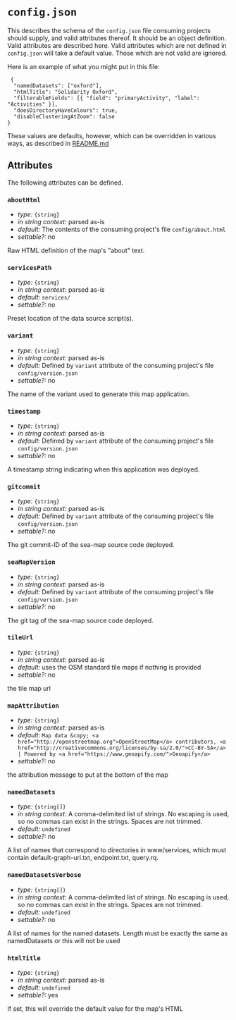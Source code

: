 
# `config.json`

This describes the schema of the `config.json` file consuming projects should supply,
and valid attributes thereof. It should be an object definition. Valid attributes are
described here. Valid attributes which are not defined in `config.json` will take a
default value. Those which are not valid are ignored.

Here is an example of what you might put in this file:

```
 {
  "namedDatasets": ["oxford"],
  "htmlTitle": "Solidarity Oxford",
  "filterableFields": [{ "field": "primaryActivity", "label": "Activities" }],
  "doesDirectoryHaveColours": true,
  "disableClusteringAtZoom": false
}
```

These values are defaults, however, which can be overridden in various ways,
as described in [README.md](README.md)

## Attributes

The following attributes can be defined.


### `aboutHtml`

- *type:* `{string}` 
- *in string context:* parsed as-is
- *default:* The contents of the consuming project's file `config/about.html`
- *settable?:* no

Raw HTML definition of the map's "about" text.




### `servicesPath`

- *type:* `{string}` 
- *in string context:* parsed as-is
- *default:* `services/`
- *settable?:* no

Preset location of the data source script(s).




### `variant`

- *type:* `{string}` 
- *in string context:* parsed as-is
- *default:* Defined by `variant` attribute of the consuming project's file `config/version.json`
- *settable?:* no

The name of the variant used to generate this map application.




### `timestamp`

- *type:* `{string}` 
- *in string context:* parsed as-is
- *default:* Defined by `variant` attribute of the consuming project's file `config/version.json`
- *settable?:* no

A timestamp string indicating when this application was deployed.




### `gitcommit`

- *type:* `{string}` 
- *in string context:* parsed as-is
- *default:* Defined by `variant` attribute of the consuming project's file `config/version.json`
- *settable?:* no

The git commit-ID of the sea-map source code deployed.




### `seaMapVersion`

- *type:* `{string}` 
- *in string context:* parsed as-is
- *default:* Defined by `variant` attribute of the consuming project's file `config/version.json`
- *settable?:* no

The git tag of the sea-map source code deployed.




### `tileUrl`

- *type:* `{string}` 
- *in string context:* parsed as-is
- *default:* uses the OSM standard tile maps if nothing is provided
- *settable?:* no

the tile map url




### `mapAttribution`

- *type:* `{string}` 
- *in string context:* parsed as-is
- *default:* `Map data &copy; <a href="http://openstreetmap.org">OpenStreetMap</a> contributors, <a href="http://creativecommons.org/licenses/by-sa/2.0/">CC-BY-SA</a> | Powered by <a href="https://www.geoapify.com/">Geoapify</a>`
- *settable?:* no

the attribution message to put at the bottom of the map




### `namedDatasets`

- *type:* `{string[]}` 
- *in string context:* A comma-delimited list of strings. No escaping is used, so no commas can exist in the strings. Spaces are not trimmed.
- *default:* `undefined`
- *settable?:* no

A list of names that correspond to directories in www/services, which must contain default-graph-uri.txt, endpoint.txt, query.rq.




### `namedDatasetsVerbose`

- *type:* `{string[]}` 
- *in string context:* A comma-delimited list of strings. No escaping is used, so no commas can exist in the strings. Spaces are not trimmed.
- *default:* `undefined`
- *settable?:* no

A list of names for the named datasets. Length must be exactly the same as namedDatasets or this will not be used




### `htmlTitle`

- *type:* `{string}` 
- *in string context:* parsed as-is
- *default:* `undefined`
- *settable?:* yes

If set, this will override the default value for the map's HTML <title> tag.




### `showDatasetsPanel`

- *type:* `{boolean}` 
- *in string context:* parsed as-is
- *default:* `true`
- *settable?:* yes

If true this will load the datasets panel




### `initialBounds`

- *type:* `{number[][]}` 
- *in string context:* A comma-delimited list of four numbers defining two latitude and longitude pairs, in degrees.
- *default:* `undefined`
- *settable?:* yes

The initial bounds of the map as an array: [[n1,e1],[n2,e2]]; these are chosen automatically if this is unset




### `defaultLatLng`

- *type:* `{number[]}` 
- *in string context:* A comma-delimited list of two numbers defining latitude and longitude in degrees.
- *default:* `0,0`
- *settable?:* yes

The position on the map that an initiative's dialog is positioned if it has no resolvable geolocation, as an array: [lat,lon]; these are set to [0,0] if it is unset.




### `filterableFields`

- *type:* `{string[]}` 
- *in string context:* A comma-delimited list of strings. No escaping is used, so no commas can exist in the strings. Spaces are not trimmed.
- *default:* `undefined`
- *settable?:* yes

Defines the fields that can populate the directory




### `doesDirectoryHaveColours`

- *type:* `{boolean}` 
- *in string context:* parsed as-is
- *default:* `undefined`
- *settable?:* yes

True if the directory should feature coloured entries




### `disableClusteringAtZoom`

- *type:* `{number}` 
- *in string context:* parsed as-is
- *default:* `undefined`
- *settable?:* yes

Defines the zoom level above which to cluster pins; passed to Leaflet.markercluster plugin. Zero effectively disables clustering, as this is a fully zoomed-out, global map; most maps zoom in to level 18. If omitted, clustering is always off.  See: https://leaflet.github.io/Leaflet.markercluster/#other-options and https://leafletjs.com/examples/zoom-levels/




### `searchedFields`

- *type:* `{string[]}` 
- *in string context:* A comma-delimited list of strings. No escaping is used, so no commas can exist in the strings. Spaces are not trimmed.
- *default:* `name,www`
- *settable?:* yes

A list of fields that are looked at when searching name,uri,within,lat,lng,www,regorg,sameas,desc,street,locality,region,postcode,country,primaryActivity,activity,orgStructure,tel,email




### `maxZoomOnGroup`

- *type:* `{number}` 
- *in string context:* parsed as-is
- *default:* `18`
- *settable?:* yes

The maximum zoom in that can happen when selecting any particular group in directory, if 0 does no zooming. Defaults to 18 and auto decides best max zoom




### `maxZoomOnOne`

- *type:* `{number}` 
- *in string context:* parsed as-is
- *default:* `18`
- *settable?:* yes

The maximum zoom in that can happen when selecting an initiative, if 0 does no zooming. Defaults to 18 and auto decides best max zoom




### `maxZoomOnSearch`

- *type:* `{number}` 
- *in string context:* parsed as-is
- *default:* `18`
- *settable?:* yes

The maximum zoom in that can happen when searching any particular group, if 0 does no zooming. Defaults to 18 and auto decides best max zoom




### `logo`

- *type:* `{string}` 
- *in string context:* parsed as-is
- *default:* `undefined`
- *settable?:* yes

If set this will display the logo of the organisation. This takes in a link to a logo image loaded into an HTML <image>




